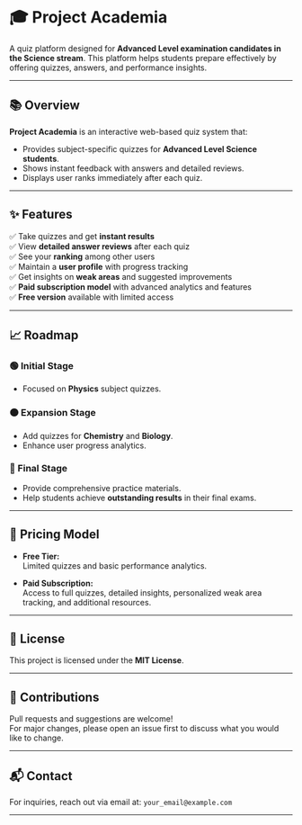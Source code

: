 # 🎓 Project Academia

A quiz platform designed for **Advanced Level examination candidates in the Science stream**. This platform helps students prepare effectively by offering quizzes, answers, and performance insights.

---

## 📚 Overview

**Project Academia** is an interactive web-based quiz system that:

- Provides subject-specific quizzes for **Advanced Level Science students**.
- Shows instant feedback with answers and detailed reviews.
- Displays user ranks immediately after each quiz.

---

## ✨ Features

✅ Take quizzes and get **instant results**  
✅ View **detailed answer reviews** after each quiz  
✅ See your **ranking** among other users  
✅ Maintain a **user profile** with progress tracking  
✅ Get insights on **weak areas** and suggested improvements  
✅ **Paid subscription model** with advanced analytics and features  
✅ **Free version** available with limited access  

---

## 📈 Roadmap

### 🟢 Initial Stage
- Focused on **Physics** subject quizzes.

### 🟠 Expansion Stage
- Add quizzes for **Chemistry** and **Biology**.
- Enhance user progress analytics.

### 🔵 Final Stage
- Provide comprehensive practice materials.
- Help students achieve **outstanding results** in their final exams.

---

## 💸 Pricing Model

- **Free Tier:**  
  Limited quizzes and basic performance analytics.

- **Paid Subscription:**  
  Access to full quizzes, detailed insights, personalized weak area tracking, and additional resources.

---

## 📝 License

This project is licensed under the **MIT License**.

---

## 🙌 Contributions

Pull requests and suggestions are welcome!  
For major changes, please open an issue first to discuss what you would like to change.

---

## 📬 Contact

For inquiries, reach out via email at: `your_email@example.com`

---

